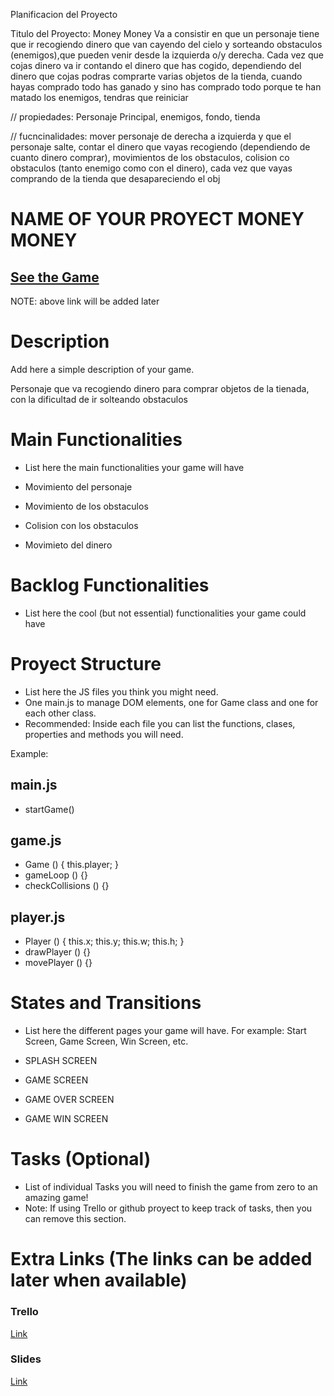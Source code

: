 Planificacion del Proyecto

Titulo del Proyecto: Money Money
  Va a consistir en que un personaje tiene que ir recogiendo dinero que van cayendo del cielo y sorteando obstaculos (enemigos),que pueden venir desde la izquierda o/y derecha. Cada vez que cojas dinero va ir contando el dinero que has cogido, dependiendo del dinero que cojas podras comprarte varias objetos de la tienda, cuando hayas comprado todo has ganado y sino has comprado todo porque te han matado los enemigos, tendras que reiniciar


  // propiedades: Personaje Principal, enemigos, fondo, tienda


  // fucncinalidades: 
  mover personaje de derecha a izquierda y que el personaje salte,
  contar el dinero que vayas recogiendo (dependiendo de cuanto dinero comprar), 
  movimientos de los obstaculos, colision co  obstaculos (tanto enemigo como con el dinero), 
  cada vez que vayas comprando de la tienda que  desapareciendo el obj

# NAME OF YOUR PROYECT MONEY MONEY


## [See the Game](www.your-url-here.com)
NOTE: above link will be added later

# Description

Add here a simple description of your game.

Personaje que va recogiendo dinero para comprar objetos de la tienada, con la dificultad de ir solteando obstaculos

# Main Functionalities

- List here the main functionalities your game will have

- Movimiento del personaje
- Movimiento de los obstaculos
- Colision con los obstaculos
- Movimieto del dinero

# Backlog Functionalities

- List here the cool (but not essential) functionalities your game could have

# Proyect Structure

- List here the JS files you think you might need. 
- One main.js to manage DOM elements, one for Game class and one for each other class.
- Recommended: Inside each file you can list the functions, clases, properties and methods you will need.

Example:

## main.js

- startGame()

## game.js

- Game () {
    this.player;
}
- gameLoop () {}
- checkCollisions () {}

## player.js 

- Player () {
    this.x;
    this.y;
    this.w;
    this.h;
}
- drawPlayer () {}
- movePlayer () {}

# States and Transitions

- List here the different pages your game will have. For example: Start Screen, Game Screen, Win Screen, etc.

- SPLASH SCREEN
- GAME SCREEN
- GAME OVER SCREEN
- GAME WIN SCREEN

# Tasks (Optional)

- List of individual Tasks you will need to finish the game from zero to an amazing game!
- Note: If using Trello or github proyect to keep track of tasks, then you can remove this section.

# Extra Links (The links can be added later when available)

### Trello
[Link](www.your-url-here.com)

### Slides
[Link](www.your-url-here.com)                      
